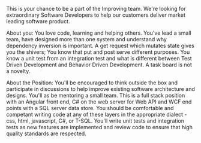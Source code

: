 This is your chance to be a part of the Improving team. We're looking for extraordinary Software Developers to help our customers deliver market leading software product. 


About you:
    You love code, learning and helping others. You've lead a small team, have designed more than one system and understand why dependency inversion is important. A get request which mutates state gives you the shivers; You know that put and post serve different purposes. You know a unit test from an integration test and what is different between Test Driven Development and Behavior Driven Development. A task board is not a novelty.

About the Position:
    You'll be encouraged to think outside the box and participate in discussions to help improve existing software architecture and designs. You'll as be mentoring a small team.
    This is a full stack position with an Angular front end, C# on the web server for Web API and WCF end points with a SQL server data store. You should be comfortable and competant writing code at any of these layers in the appropriate dialect - css, html, javascript, C#, or T-SQL.
    You'll write unit tests and integration tests as new features are implemented and review code to ensure that high quality standards are respected.